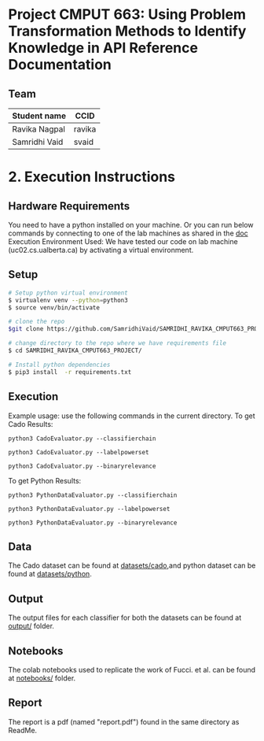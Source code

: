 # Project CMPUT 663: Using Problem Transformation Methods to Identify Knowledge in API Reference Documentation
## Team
|Student name  | CCID    |
|--------------|---------|
|Ravika Nagpal |  ravika |
|Samridhi Vaid |  svaid  |


# 2. Execution Instructions

## Hardware Requirements
You need to have a python installed on your machine. Or you can run below commands by connecting to one of the lab machines as shared in the [doc](https://docs.google.com/document/d/1Cz5zpYSWzm29epYLJM5FpGJHZNnoX9pz8sqt-gXhExg/edit)
Execution Environment Used:
We have tested our code on lab machine (uc02.cs.ualberta.ca) by activating a virtual environment.

## Setup
```sh
# Setup python virtual environment
$ virtualenv venv --python=python3
$ source venv/bin/activate

# clone the repo
$git clone https://github.com/SamridhiVaid/SAMRIDHI_RAVIKA_CMPUT663_PROJECT.git

# change directory to the repo where we have requirements file
$ cd SAMRIDHI_RAVIKA_CMPUT663_PROJECT/

# Install python dependencies
$ pip3 install  -r requirements.txt 

```

## Execution
Example usage: use the following commands in the current directory.
To get Cado Results:

`python3 CadoEvaluator.py --classifierchain`

`python3 CadoEvaluator.py --labelpowerset`

`python3 CadoEvaluator.py --binaryrelevance`


To get Python Results:

`python3 PythonDataEvaluator.py --classifierchain`

`python3 PythonDataEvaluator.py --labelpowerset`

`python3 PythonDataEvaluator.py --binaryrelevance`




## Data

The Cado dataset can be found at [datasets/cado](datasets/cado),and python dataset can be found at [datasets/python](datasets/python).

## Output 
The output files for each classifier for both the datasets can be found at [output/](output/) folder.

## Notebooks 
The colab notebooks used to replicate the work of Fucci. et al. can be found at [notebooks/](notebooks/) folder.

## Report
The report is a pdf (named "report.pdf") found in the same directory as ReadMe.
